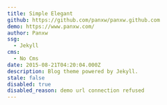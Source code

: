 ```yaml
---
title: Simple Elegant
github: https://github.com/panxw/panxw.github.com
demo: https://www.panxw.com/
author: Panxw
ssg:
  - Jekyll
cms:
  - No Cms
date: 2015-08-21T04:20:04.000Z
description: Blog theme powered by Jekyll.
stale: false
disabled: true
disabled_reason: demo url connection refused
---
```

